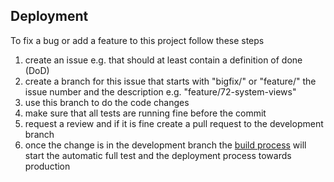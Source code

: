Deployment
----------

To fix a bug or add a feature to this project follow these steps

1. create an issue e.g. that should at least contain a definition of done (DoD)
2. create a branch for this issue that starts with "bigfix/" or "feature/" the issue number and the description e.g. "feature/72-system-views"
3. use this branch to do the code changes
4. make sure that all tests are running fine before the commit
5. request a review and if it is fine create a pull request to the development branch
6. once the change is in the development branch the [build process](build_process.md) will start the automatic full test and the deployment process towards production

